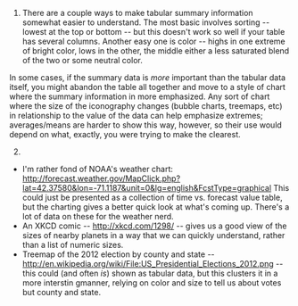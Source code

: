 1.  There are a couple ways to make tabular summary information somewhat easier to understand.   The most basic involves sorting -- lowest at the top or bottom -- but this doesn't work so well if your table has several columns.  Another easy one is color -- highs in one extreme of bright color, lows in the other, the middle either a less saturated blend of the two or some neutral color.  

In some cases, if the summary data is *more* important than the tabular data itself, you might abandon the table all together and move to a style of chart where the summary information in more emphasized.  Any sort of chart where the size of the iconography changes (bubble charts, treemaps, etc) in relationship to the value of the data can help emphasize extremes; averages/means are harder to show this way, however, so their use would depend on what, exactly, you were trying to make the clearest.

2. 
* I'm rather fond of NOAA's weather chart: http://forecast.weather.gov/MapClick.php?lat=42.37580&lon=-71.1187&unit=0&lg=english&FcstType=graphical  This could just be presented as a collection of time vs. forecast value table, but the charting gives a better quick look at what's coming up.  There's a lot of data on these for the weather nerd.
* An XKCD comic -- http://xkcd.com/1298/ -- gives us a good view of the sizes of nearby planets in a way that we can quickly understand, rather than a list of numeric sizes.
* Treemap of the 2012 election by county and state -- http://en.wikipedia.org/wiki/File:US_Presidential_Elections_2012.png -- this could (and often *is*) shown as tabular data, but this clusters it in a more interstin gmanner, relying on color and size to tell us about votes but county and state.